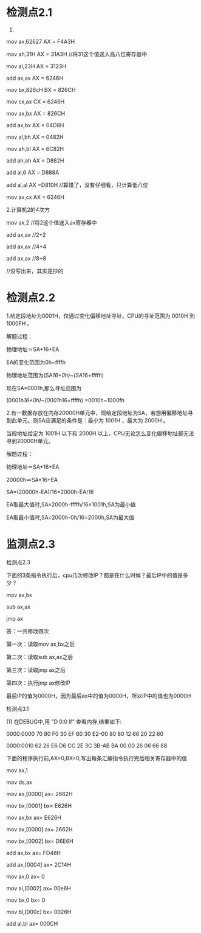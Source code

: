 # 检测点2.1

1.

mov ax,62627	AX = F4A3H	

mov ah,31H	AX = 31A3H   //将31这个值送入高八位寄存器中

mov al,23H	AX = 3123H

add ax,ax	AX = 6246H

mov bx,826cH	BX = 826CH

mov cx,ax	CX = 6246H

mov ax,bx	AX = 826CH

add ax,bx	AX = 04D8H

mov al,bh	AX = 0482H

mov ah,bl	AX = 6C82H

add ah,ah	AX = D882H

add al,6	AX = D888A

add al,al	AX =D810H 	//算错了，没有仔细看，只计算低八位

mov ax,cx	AX = 6246H

 

2.计算机2的4次方

mov ax,2	//将2这个值送入ax寄存器中

add  ax,ax	//2+2

add  ax,ax   //4+4

add  ax,ax   //8+8

//没写出来，其实是抄的





# 检测点2.2

1.给定段地址为0001H，仅通过变化偏移地址寻址，CPU的寻址范围为 0010H 到 1000FH 。

解题过程：

物理地址＝SA*16+EA   

EA的变化范围为0h~ffffh   

物理地址范围为(SA*16+0h)~(SA*16+ffffh)   

现在SA=0001h,那么寻址范围为   

(0001h*16+0h)~(0001h*16+ffffh)   =0010h~1000fh     



 2.有一数据存放在内存20000H单元中，现给定段地址为SA，若想用偏移地址寻到此单元。则SA应满足的条件是：最小为 1001H ，最大为 2000H 。

当段地址给定为 1001H 以下和 2000H 以上，CPU无论怎么变化偏移地址都无法寻到20000H单元。

解题过程：

物理地址＝SA*16+EA   

20000h＝SA*16+EA   

SA=(20000h-EA)/16=2000h-EA/16   

EA取最大值时,SA=2000h-ffffh/16=1001h,SA为最小值   

EA取最小值时,SA=2000h-0h/16=2000h,SA为最大值 



# 监测点2.3

检测点2.3

 

下面的3条指令执行后，cpu几次修改IP？都是在什么时候？最后IP中的值是多少？ 

 

mov ax,bx 

 

sub ax,ax 

 

jmp ax 

 

 

 

答：一共修改四次

 

第一次：读取mov ax,bx之后 

 

第二次：读取sub ax,ax之后 

 

第三次：读取jmp ax之后 

 

第四次：执行jmp ax修改IP 

 

最后IP的值为0000H，因为最后ax中的值为0000H，所以IP中的值也为0000H  

检测点3.1

 

(1)  在DEBUG中,用 "D 0:0 lf" 查看内存,结果如下: 

0000:0000 70 80 F0 30 EF 60 30 E2-00 80 80 12 66 20 22 60 

0000:0010 62 26 E6 D6 CC 2E 3C 3B-AB BA 00 00 26 06 66 88

下面的程序执行前,AX=0,BX=0,写出每条汇编指令执行完后相关寄存器中的值

 

mov ax,1

mov ds,ax

mov ax,[0000]  ax= 2662H 

mov bx,[0001]  bx= E626H 

mov ax,bx      ax= E626H 

mov ax,[0000]  ax= 2662H 

mov bx,[0002]  bx= D6E6H 

add ax,bx      ax= FD48H 

add ax,[0004]  ax= 2C14H 

mov ax,0       ax=   0   

mov al,[0002]  ax= 00e6H 

mov bx,0       bx=   0   

mov bl,[000c]  bx= 0026H 

add al,bl      ax= 000CH 